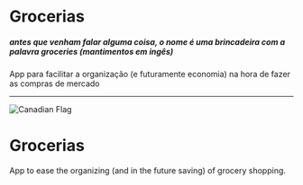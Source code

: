 # Grocerias
##### antes que venham falar alguma coisa, o nome é uma brincadeira com a palavra *groceries* (mantimentos em ingês)
App para facilitar a organização (e futuramente economia) na hora de fazer as compras de mercado


---
![Canadian Flag](https://images.vexels.com/media/users/3/216335/isolated/lists/8ee69fb6709b6282472c5ff4da92a08f-urso-polar-com-bandeira-do-canada-plana.png)

# Grocerias
App to ease the organizing (and in the future saving) of grocery shopping.